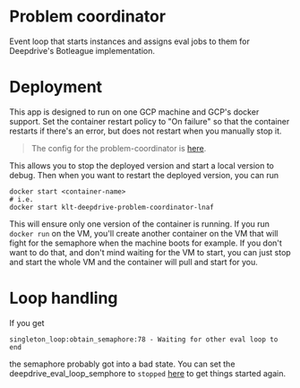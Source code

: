 # Problem coordinator

Event loop that starts instances and assigns eval jobs to them for Deepdrive's
Botleague implementation.


# Deployment

This app is designed to run on one GCP machine and GCP's docker support.
Set the container restart policy to "On failure" so that the container restarts
if there's an error, but does not restart when you manually stop it.

> The config for the problem-coordinator is [here](cloud_configs/create-problem-coordinator.http). 

This allows you to stop the deployed version and start a local version to debug.
Then when you want to restart the deployed version, you can run

```
docker start <container-name>
# i.e.
docker start klt-deepdrive-problem-coordinator-lnaf
```

This will ensure only one version of the container is running. If you run 
`docker run` on the VM, you'll create another container on the VM
that will fight for the semaphore when the machine boots for example. If you 
don't want to do that, and don't mind waiting for the VM to start, you can
just stop and start the whole VM and the container will pull and start for you.

# Loop handling

If you get

```
singleton_loop:obtain_semaphore:78 - Waiting for other eval loop to end
```

the semaphore probably got into a bad state. You can set the 
deepdrive_eval_loop_semphore to `stopped` [here](https://console.firebase.google.com/u/1/project/silken-impulse-217423/database/firestore/data~2Fdeepdrive_eval_loop_semaphore~2Fstatus)
to get things started again.


